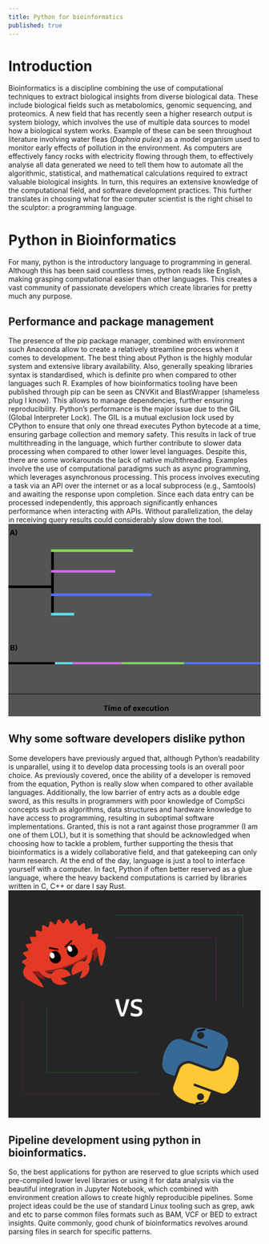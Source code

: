```yaml
---
title: Python for bioinformatics
published: true
---
```


# [](#header-1)Introduction

Bioinformatics is a discipline combining the use of computational techniques to extract biological insights from diverse biological data. These include biological fields such as metabolomics, genomic sequencing, and proteomics. A new field that has recently seen a higher research output is system biology, which involves the use of multiple data sources to model how a biological system works. Example of these can be seen throughout literature involving water fleas (*Daphnia pulex)* as a model organism used to monitor early effects of pollution in the environment. As computers are effectively fancy rocks with electricity flowing through them, to effectively analyse all data generated we need to tell them how to automate all the algorithmic, statistical, and mathematical calculations required to extract valuable biological insights. In turn, this requires an extensive knowledge of the computational field, and software development practices. This further translates in choosing what for the computer scientist is the right chisel to the sculptor: a programming language.


# [](#header-1)Python in Bioinformatics

For many, python is the introductory language to programming in general. Although this has been said countless times, python reads like English, making grasping computational easier than other languages. This creates a vast community of passionate developers which create libraries for pretty much any purpose.


## [](#header-2) Performance and package management

The presence of the pip package manager, combined with environment such Anaconda allow to create a relatively streamline process when it comes to development. The best thing about Python is the highly modular system and extensive library availability. Also, generally speaking libraries syntax is standardised, which is definite pro when compared to other languages such R. Examples of how bioinformatics tooling have been published through pip can be seen as CNVKit and BlastWrapper (shameless plug I know). This allows to manage dependencies, further ensuring reproducibility. Python’s performance is the major issue due to the GIL (Global Interpreter Lock). The GIL is a mutual exclusion lock used by CPython to ensure that only one thread executes Python bytecode at a time, ensuring garbage collection and memory safety. This results in lack of true multithreading in the language, which further contribute to slower data processing when compared to other lower level languages. Despite this, there are some workarounds the lack of native multithreading. Examples involve the use of computational paradigms such as async programming, which leverages asynchronous processing. This process involves executing a task via an API over the internet or as a local subprocess (e.g., Samtools) and awaiting the response upon completion. Since each data entry can be processed independently, this approach significantly enhances performance when interacting with APIs. Without parallelization, the delay in receiving query results could considerably slow down the tool.
![Alt text](https://raw.githubusercontent.com/marcellobeltrami/marcellomics/main/_posts/post-assets/2025-11-01/TimeOfExecutions.png "Time of execution principles")

## [](#header-2) Why some software developers dislike python


Some developers have previously argued that, although Python’s readability is unparallel, using it to develop data processing tools is an overall poor choice. As previously covered, once the ability of a developer is removed from the equation, Python is really slow when compared to other available languages. Additionally, the low barrier of entry acts as a double edge sword, as this results in programmers with poor knowledge of CompSci concepts such as algorithms, data structures and hardware knowledge to have access to programming, resulting in suboptimal software implementations. Granted, this is not a rant against those programmer (I am one of them LOL), but it is something that should be acknowledged when choosing how to tackle a problem, further supporting the thesis that bioinformatics is a widely collaborative field, and that gatekeeping can only harm research. At the end of the day, language is just a tool to interface yourself with a computer. In fact, Python if often better reserved as a glue language, where the heavy backend computations is carried by libraries written in C, C++ or dare I say Rust.
![Alt text](https://raw.githubusercontent.com/marcellobeltrami/marcellomics/main/_posts/post-assets/2025-11-01/Rust_vs_python.svg "Rust vs Python")



## [](#header-2)Pipeline development using python in bioinformatics.

So, the best applications for python are reserved to glue scripts which used pre-compiled lower level libraries or using it for data analysis via the beautiful integration in Jupyter Notebook, which combined with environment creation allows to create highly reproducible pipelines. Some project ideas could be the use of standard Linux tooling such as grep, awk and etc to parse common files formats such as BAM, VCF or BED to extract insights. Quite commonly, good chunk of bioinformatics revolves around parsing files in search for specific patterns.
